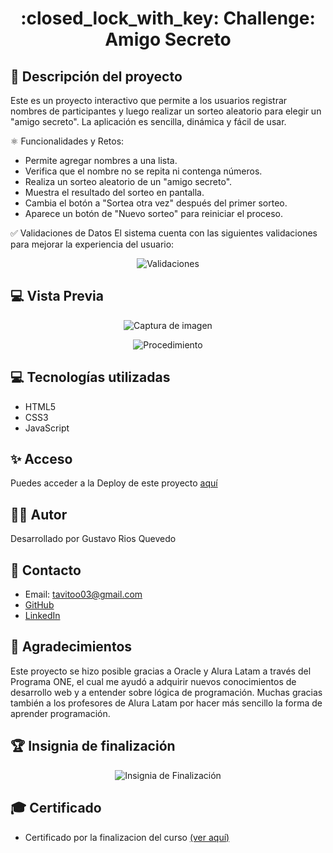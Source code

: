 <h1 align="center">:closed_lock_with_key: Challenge: Amigo Secreto</h1>

## :pencil: Descripción del proyecto
Este es un proyecto interactivo que permite a los usuarios registrar nombres de participantes y luego realizar un sorteo aleatorio para elegir un "amigo secreto". La aplicación es sencilla, dinámica y fácil de usar.

 ⚛️ Funcionalidades y Retos:
- Permite agregar nombres a una lista.
- Verifica que el nombre no se repita ni contenga números.
- Realiza un sorteo aleatorio de un "amigo secreto".
- Muestra el resultado del sorteo en pantalla.
- Cambia el botón a "Sortea otra vez" después del primer sorteo.
- Aparece un botón de "Nuevo sorteo" para reiniciar el proceso.

✅ Validaciones de Datos
El sistema cuenta con las siguientes validaciones para mejorar la experiencia del usuario:

<p align="center">
  <img src="https://github.com/user-attachments/assets/d27e90fc-93d1-4391-b1fa-5616d97279a2" alt="Validaciones">
</p>

## :computer: Vista Previa
<p align="center">
  <img src="https://github.com/user-attachments/assets/3f1b9ec8-a7ba-416d-9274-fca34e27a303" alt="Captura de imagen">
</p>
<p align="center">
  <img src="https://github.com/user-attachments/assets/cf72fee3-cf77-4fef-8345-fa606e00244a" alt="Procedimiento">
</p>


## :computer: Tecnologías utilizadas
- HTML5
- CSS3
- JavaScript

## :sparkles: Acceso
Puedes acceder a la Deploy de este proyecto <a target="_blank" href="https://gustav0-ri0s.github.io/challenge-amigo-secreto-one/">aquí</a>

## :man_student: Autor
Desarrollado por Gustavo Rios Quevedo

## :pushpin: Contacto
- Email: <a href="mailto: tavitoo03@gmail.com" target="_blank">tavitoo03@gmail.com</a>
- <a href="https://github.com/gustav0-ri0s">GitHub</a>
- <a href="https://www.linkedin.com/in/gustavoed4/">LinkedIn</a>

## :gift_heart: Agradecimientos
Este proyecto se hizo posible gracias a Oracle y Alura Latam a través del Programa ONE, el cual me ayudó a adquirir nuevos conocimientos de desarrollo web y a entender sobre lógica de programación. Muchas gracias también a los profesores de Alura Latam por hacer más sencillo la forma de aprender programación.

## :trophy: Insignia de finalización
<p align="center">
 <img src="https://github.com/user-attachments/assets/8d821994-fec6-44d1-96db-8e62b68fb3d2" alt="Insignia de Finalización">
</p>

## 🎓 Certificado
- Certificado por la finalizacion del curso <a href="https://app.aluracursos.com/certificate/87ebabf2-30d3-4c29-9be7-ea101833ab04">(ver aquí)</a>


